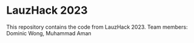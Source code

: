 # LauzHack 2023
This repository contains the code from LauzHack 2023.
Team members: Dominic Wong, Muhammad Aman
